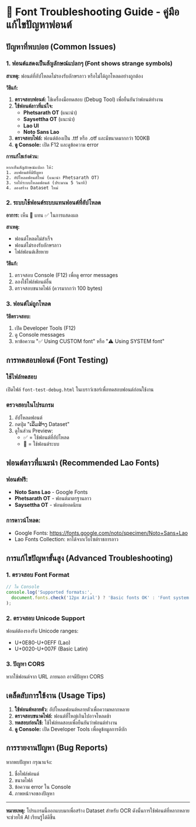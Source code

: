 # 🔧 Font Troubleshooting Guide - คู่มือแก้ไขปัญหาฟอนต์

## ปัญหาที่พบบ่อย (Common Issues)

### 1. ฟอนต์แสดงเป็นสัญลักษณ์แปลกๆ (Font shows strange symbols)

**สาเหตุ:** ฟอนต์ที่อัปโหลดไม่รองรับอักษรลาว หรือไม่ได้ถูกโหลดอย่างถูกต้อง

**วิธีแก้:**
1. **ตรวจสอบฟอนต์:** ใช้เครื่องมือทดสอบ (Debug Tool) เพื่อยืนยันว่าฟอนต์ทำงาน
2. **ใช้ฟอนต์ลาวที่แน่ใจ:**
   - **Phetsarath OT** (แนะนำ)
   - **Saysettha OT** (แนะนำ)
   - **Lao UI** 
   - **Noto Sans Lao**
3. **ตรวจสอบไฟล์:** ฟอนต์ต้องเป็น .ttf หรือ .otf และมีขนาดมากกว่า 100KB
4. **ดู Console:** เปิด F12 และดูข้อความ error

**การแก้ไขเร่งด่วน:**
```
หากเห็นสัญลักษณ์แปลก ให้:
1. ลบฟอนต์ที่มีปัญหา
2. อัปโหลดฟอนต์ใหม่ (แนะนำ Phetsarath OT)
3. รอให้ระบบโหลดฟอนต์ (ประมาณ 5 วินาที)
4. ลองสร้าง Dataset ใหม่
```

### 2. ระบบใช้ฟอนต์ระบบแทนฟอนต์ที่อัปโหลด

**อาการ:** เห็น 🔧 แทน ✅ ในการแสดงผล

**สาเหตุ:** 
- ฟอนต์โหลดไม่สำเร็จ
- ฟอนต์ไม่รองรับอักษรลาว
- ไฟล์ฟอนต์เสียหาย

**วิธีแก้:**
1. ตรวจสอบ Console (F12) เพื่อดู error messages
2. ลองใช้ไฟล์ฟอนต์อื่น
3. ตรวจสอบขนาดไฟล์ (ควรมากกว่า 100 bytes)

### 3. ฟอนต์ไม่ถูกโหลด

**วิธีตรวจสอบ:**
1. เปิด Developer Tools (F12)
2. ดู Console messages
3. หาข้อความ "✅ Using CUSTOM font" หรือ "⚠️ Using SYSTEM font"

## การทดสอบฟอนต์ (Font Testing)

### ใช้ไฟล์ทดสอบ
เปิดไฟล์ `font-test-debug.html` ในเบราว์เซอร์เพื่อทดสอบฟอนต์ก่อนใช้งาน

### ตรวจสอบในโปรแกรม
1. อัปโหลดฟอนต์
2. กดปุ่ม "ເລີ່ມສ້າງ Dataset"
3. ดูในส่วน Preview:
   - ✅ = ใช้ฟอนต์ที่อัปโหลด
   - 🔧 = ใช้ฟอนต์ระบบ

## ฟอนต์ลาวที่แนะนำ (Recommended Lao Fonts)

### ฟอนต์ฟรี:
- **Noto Sans Lao** - Google Fonts
- **Phetsarath OT** - ฟอนต์มาตรฐานลาว
- **Saysettha OT** - ฟอนต์ยอดนิยม

### การดาวน์โหลด:
- Google Fonts: https://fonts.google.com/noto/specimen/Noto+Sans+Lao
- Lao Fonts Collection: หาได้จากเว็บไซต์ราชการลาว

## การแก้ไขปัญหาขั้นสูง (Advanced Troubleshooting)

### 1. ตรวจสอบ Font Format
```javascript
// ใน Console
console.log('Supported formats:', 
  document.fonts.check('12px Arial') ? 'Basic fonts OK' : 'Font system issue'
);
```

### 2. ตรวจสอบ Unicode Support
ฟอนต์ต้องรองรับ Unicode ranges:
- U+0E80-U+0EFF (Lao)
- U+0020-U+007F (Basic Latin)

### 3. ปัญหา CORS
หากใช้ฟอนต์จาก URL ภายนอก อาจมีปัญหา CORS

## เคล็ดลับการใช้งาน (Usage Tips)

1. **ใช้ฟอนต์หลายตัว:** อัปโหลดฟอนต์หลายตัวเพื่อความหลากหลาย
2. **ตรวจสอบขนาดไฟล์:** ฟอนต์ที่ใหญ่เกินไปอาจโหลดช้า
3. **ทดสอบก่อนใช้:** ใช้ไฟล์ทดสอบเพื่อยืนยันว่าฟอนต์ทำงาน
4. **ดู Console:** เปิด Developer Tools เพื่อดูข้อมูลการดีบัก

## การรายงานปัญหา (Bug Reports)

หากพบปัญหา กรุณาแจ้ง:
1. ชื่อไฟล์ฟอนต์
2. ขนาดไฟล์
3. ข้อความ error ใน Console
4. ภาพหน้าจอของปัญหา

---

**หมายเหตุ:** โปรแกรมนี้ออกแบบมาเพื่อสร้าง Dataset สำหรับ OCR ดังนั้นการใช้ฟอนต์ที่หลากหลายจะช่วยให้ AI เรียนรู้ได้ดีขึ้น